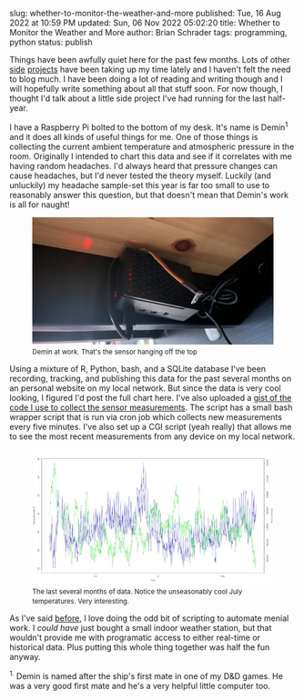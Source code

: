slug: whether-to-monitor-the-weather-and-more
published: Tue, 16 Aug 2022 at 10:59 PM
updated: Sun, 06 Nov 2022 05:02:20 
title: Whether to Monitor the Weather and More
author: Brian Schrader
tags: programming, python
status: publish

Things have been awfully quiet here for the past few months. Lots of other [side](/archive/the-simple-joy-of-learning-to-play-piano/) [projects](/archive/bibliography) have been taking up my time lately and I haven't felt the need to blog much. I have been doing a lot of reading and writing though and I will hopefully write something about all that stuff soon. For now though, I thought I'd talk about a little side project I've had running for the last half-year.

I have a Raspberry Pi bolted to the bottom of my desk. It's name is Demin<sup>1</sup> and it does all kinds of useful things for me. One of those things is collecting the current ambient temperature and atmospheric pressure in the room. Originally I intended to chart this data and see if it correlates with me having random headaches. I'd always heard that pressure changes can cause headaches, but I'd never tested the theory myself. Luckily (and unluckily) my headache sample-set this year is far too small to use to reasonably answer this question, but that doesn't mean that Demin's work is all for naught!

<figure class="text-center">
<img class="image-center" alt="My Personal Assistant" src="/images/blog/demin.jpg" />
<figcaption><small>Demin at work. That's the sensor hanging off the top</small></figcaption>
</figure>

Using a mixture of R, Python, bash, and a SQLite database I've been recording, tracking, and publishing this data for the past several months on an personal website on my local network. But since the data is very cool looking, I figured I'd post the full chart here. I've also uploaded a [gist of the code I use to collect the sensor measurements](https://gist.github.com/Sonictherocketman/ddf3315eaf9c979bf7341400359722ec#file-take-reading-py). The script has a small bash wrapper script that is run via cron job which collects new measurements every five minutes. I've also set up a CGI script (yeah really) that allows me to see the most recent measurements from any device on my local network.

<figure class="text-center">
<img class="image-center" alt="My Weather History" src="/images/blog/readings.jpg" />
<figcaption><small>The last several months of data. Notice the unseasonably cool July temperatures. Very interesting.</small></figcaption>
</figure>

As I've said [before](/archive/take-a-break-script-something/), I love doing the odd bit of scripting to automate menial work. I *could have* just bought a small indoor weather station, but that wouldn't provide me with programatic access to either real-time or historical data. Plus putting this whole thing together was half the fun anyway.


<div class="footnote">
    <sup>1.</sup> Demin is named after the ship's first mate in one of my D&amp;D games. He was a very good first mate and he's a very helpful little computer too.
</div>
